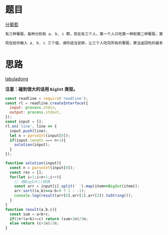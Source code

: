 # 题目

[分葡萄](https://www.nowcoder.com/questionTerminal/14c0359fb77a48319f0122ec175c9ada)

```js
有三种葡萄，每种分别有 a, b, c 颗，现在有三个人，第一个人只吃第一种和第二种葡萄，第二个人只吃第二种和第三种葡萄，第三个人只吃第一种和第三种葡萄。

现在给你输入 a, b, c 三个值，请你适当安排，让三个人吃完所有的葡萄，算法返回吃的最多的人最少要吃多少颗葡萄。
```

# 思路

[labuladong](https://labuladong.gitee.io/algo/%E9%AB%98%E9%A2%91%E9%9D%A2%E8%AF%95%E7%B3%BB%E5%88%97/%E5%90%83%E8%91%A1%E8%90%84.html)



**注意：碰到很大的话用 `BigInt` 类型。**

```js
const readline = require('readline');
const rl = readline.createInterface({
  input: process.stdin,
  output: process.stdout,
});
const input = [];
rl.on('line', line => {
  input.push(line);
  let n = parseInt(input[0]);
  if(input.length === n+1){
    solution(input);
  }
});

function solution(input){
  const n = parseInt(input[0]);
  const res = [];
  for(let i=1;i<n+1;i++){
    // 用BigInt()转换
    const arr = input[i].split(' ').map(item=>BigInt(item));
    arr.sort((a,b)=>a-b>0 ? 1 : -1);
    console.log(result(arr[0],arr[1],arr[2]).toString());
  }
}
function result(a,b,c){
  const sum = a+b+c;
  if(2n*(a+b)>=c) return (sum+2n)/3n;
  else return (c+1n)/2n;
}
```

